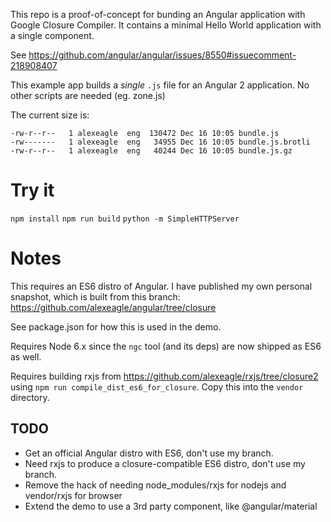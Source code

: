 This repo is a proof-of-concept for bunding an Angular application with Google Closure Compiler.
It contains a minimal Hello World application with a single component.

See https://github.com/angular/angular/issues/8550#issuecomment-218908407

This example app builds a *single* `.js` file for an Angular 2 application.
No other scripts are needed (eg. zone.js)

The current size is:
```
-rw-r--r--   1 alexeagle  eng  130472 Dec 16 10:05 bundle.js
-rw-------   1 alexeagle  eng   34955 Dec 16 10:05 bundle.js.brotli
-rw-r--r--   1 alexeagle  eng   40244 Dec 16 10:05 bundle.js.gz
```

# Try it
`npm install`
`npm run build`
`python -m SimpleHTTPServer`

# Notes

This requires an ES6 distro of Angular.
I have published my own personal snapshot, which is built from this branch:
https://github.com/alexeagle/angular/tree/closure

See package.json for how this is used in the demo.

Requires Node 6.x since the `ngc` tool (and its deps) are now shipped as ES6 as well.

Requires building rxjs from https://github.com/alexeagle/rxjs/tree/closure2
using `npm run compile_dist_es6_for_closure`. Copy this into the `vendor` directory.

## TODO
- Get an official Angular distro with ES6, don't use my branch.
- Need rxjs to produce a closure-compatible ES6 distro, don't use my branch.
- Remove the hack of needing node_modules/rxjs for nodejs and vendor/rxjs for browser
- Extend the demo to use a 3rd party component, like @angular/material
